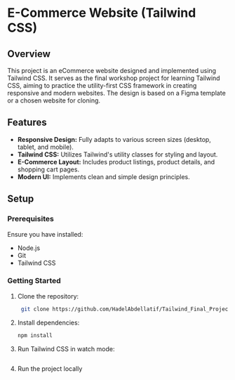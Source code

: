 # E-Commerce Website (Tailwind CSS)

## Overview

This project is an eCommerce website designed and implemented using Tailwind CSS. It serves as the final workshop project for learning Tailwind CSS, aiming to practice the utility-first CSS framework in creating responsive and modern websites. The design is based on a Figma template or a chosen website for cloning.

## Features

- **Responsive Design:** Fully adapts to various screen sizes (desktop, tablet, and mobile).
- **Tailwind CSS:** Utilizes Tailwind's utility classes for styling and layout.
- **E-Commerce Layout:** Includes product listings, product details, and shopping cart pages.
- **Modern UI:** Implements clean and simple design principles.

## Setup

### Prerequisites

Ensure you have installed:

- Node.js
- Git
- Tailwind CSS

### Getting Started

1. Clone the repository:
     ```bash
      git clone https://github.com/HadelAbdellatif/Tailwind_Final_Project

3. Install dependencies:
   ```bash
   npm install

6. Run Tailwind CSS in watch mode:
   ```bash npm run watch-tailwind

8.  Run the project locally

